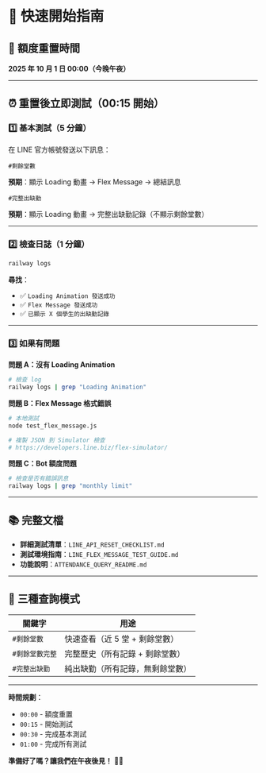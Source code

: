 # 🚀 快速開始指南

## 📅 額度重置時間
**2025 年 10 月 1 日 00:00（今晚午夜）**

---

## ⏰ 重置後立即測試（00:15 開始）

### 1️⃣ 基本測試（5 分鐘）

在 LINE 官方帳號發送以下訊息：

```
#剩餘堂數
```
**預期**：顯示 Loading 動畫 → Flex Message → 總結訊息

```
#完整出缺勤
```
**預期**：顯示 Loading 動畫 → 完整出缺勤記錄（不顯示剩餘堂數）

---

### 2️⃣ 檢查日誌（1 分鐘）

```bash
railway logs
```

**尋找**：
- ✅ `Loading Animation 發送成功`
- ✅ `Flex Message 發送成功`
- ✅ `已顯示 X 個學生的出缺勤記錄`

---

### 3️⃣ 如果有問題

**問題 A：沒有 Loading Animation**
```bash
# 檢查 log
railway logs | grep "Loading Animation"
```

**問題 B：Flex Message 格式錯誤**
```bash
# 本地測試
node test_flex_message.js

# 複製 JSON 到 Simulator 檢查
# https://developers.line.biz/flex-simulator/
```

**問題 C：Bot 額度問題**
```bash
# 檢查是否有錯誤訊息
railway logs | grep "monthly limit"
```

---

## 📚 完整文檔

- **詳細測試清單**：`LINE_API_RESET_CHECKLIST.md`
- **測試環境指南**：`LINE_FLEX_MESSAGE_TEST_GUIDE.md`
- **功能說明**：`ATTENDANCE_QUERY_README.md`

---

## 🎯 三種查詢模式

| 關鍵字 | 用途 |
|--------|------|
| `#剩餘堂數` | 快速查看（近 5 堂 + 剩餘堂數）|
| `#剩餘堂數完整` | 完整歷史（所有記錄 + 剩餘堂數）|
| `#完整出缺勤` | 純出缺勤（所有記錄，無剩餘堂數）|

---

**時間規劃**：
- `00:00` - 額度重置
- `00:15` - 開始測試
- `00:30` - 完成基本測試
- `01:00` - 完成所有測試

**準備好了嗎？讓我們在午夜後見！** 🌙✨
